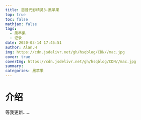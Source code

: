 ```yaml
---
title: 惠普光影精灵3-黑苹果
top: true
toc: false
mathjax: false
tags:
  - 黑苹果
  - 记录
date: 2020-03-14 17:45:51
author: Alan.H
img: https://cdn.jsdelivr.net/gh/hsqblog/CDN//mac.jpg
cover: true
coverImg: https://cdn.jsdelivr.net/gh/hsqblog/CDN//mac.jpg
summary: 
categories: 黑苹果
---
```


# 介绍

等我更新……